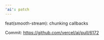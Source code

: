 ```yaml
---
'ai': patch
---
```


feat(smooth-stream): chunking callbacks

Commit: https://github.com/vercel/ai/pull/6172

